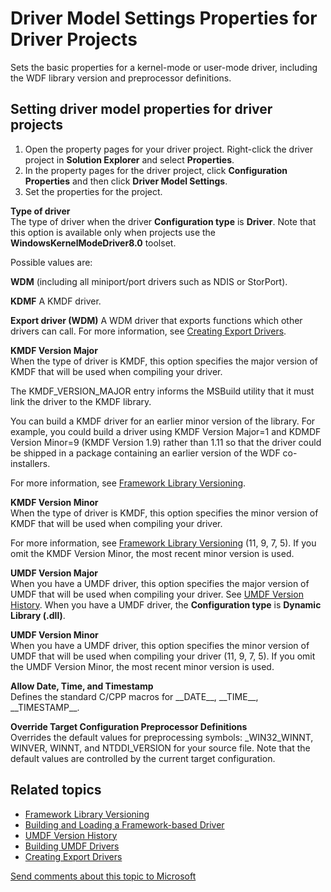 Driver Model Settings Properties for Driver Projects
====================================================================================================================================

Sets the basic properties for a kernel-mode or user-mode driver, including the WDF library version and preprocessor definitions.

<span id="Setting_driver_model_properties_for_driver_projects"></span><span id="setting_driver_model_properties_for_driver_projects"></span><span id="SETTING_DRIVER_MODEL_PROPERTIES_FOR_DRIVER_PROJECTS"></span>Setting driver model properties for driver projects
---------------------------------------------------------------------------------------------------------------------------------------------------------------------------------------------------------------------------------------------------------------------

1.  Open the property pages for your driver project. Right-click the driver project in **Solution Explorer** and select **Properties**.
2.  In the property pages for the driver project, click **Configuration Properties** and then click **Driver Model Settings**.
3.  Set the properties for the project.

<span id="Type_of_driver"></span><span id="type_of_driver"></span><span id="TYPE_OF_DRIVER"></span>**Type of driver**  
The type of driver when the driver **Configuration type** is **Driver**. Note that this option is available only when projects use the **WindowsKernelModeDriver8.0** toolset.

Possible values are:

**WDM** (including all miniport/port drivers such as NDIS or StorPort).

**KDMF** A KMDF driver.

**Export driver (WDM)** A WDM driver that exports functions which other drivers can call. For more information, see [Creating Export Drivers](https://msdn.microsoft.com/en-us/Library/Windows/Hardware/Ff542891).

<span id="KMDF_Version_Major"></span><span id="kmdf_version_major"></span><span id="KMDF_VERSION_MAJOR"></span>**KMDF Version Major**  
When the type of driver is KMDF, this option specifies the major version of KMDF that will be used when compiling your driver.

The KMDF\_VERSION\_MAJOR entry informs the MSBuild utility that it must link the driver to the KMDF library.

You can build a KMDF driver for an earlier minor version of the library. For example, you could build a driver using KMDF Version Major=1 and KDMDF Version Minor=9 (KMDF Version 1.9) rather than 1.11 so that the driver could be shipped in a package containing an earlier version of the WDF co-installers.

For more information, see [Framework Library Versioning](https://msdn.microsoft.com/en-us/Library/Windows/Hardware/Ff542842).

<span id="KMDF_Version_Minor"></span><span id="kmdf_version_minor"></span><span id="KMDF_VERSION_MINOR"></span>**KMDF Version Minor**  
When the type of driver is KMDF, this option specifies the minor version of KMDF that will be used when compiling your driver.

For more information, see [Framework Library Versioning](https://msdn.microsoft.com/en-us/Library/Windows/Hardware/Ff542842) (11, 9, 7, 5). If you omit the KMDF Version Minor, the most recent minor version is used.

<span id="UMDF_Version_Major"></span><span id="umdf_version_major"></span><span id="UMDF_VERSION_MAJOR"></span>**UMDF Version Major**  
When you have a UMDF driver, this option specifies the major version of UMDF that will be used when compiling your driver. See [UMDF Version History](https://msdn.microsoft.com/en-us/Library/Windows/Hardware/Ff561356). When you have a UMDF driver, the **Configuration type** is **Dynamic Library (.dll)**.

<span id="UMDF_Version_Minor"></span><span id="umdf_version_minor"></span><span id="UMDF_VERSION_MINOR"></span>**UMDF Version Minor**  
When you have a UMDF driver, this option specifies the minor version of UMDF that will be used when compiling your driver (11, 9, 7, 5). If you omit the UMDF Version Minor, the most recent minor version is used.

<span id="Allow_Date__Time__and_Timestamp"></span><span id="allow_date__time__and_timestamp"></span><span id="ALLOW_DATE__TIME__AND_TIMESTAMP"></span>**Allow Date, Time, and Timestamp**  
Defines the standard C/CPP macros for \_\_DATE\_\_, \_\_TIME\_\_, \_\_TIMESTAMP\_\_.

<span id="Override_Target_Configuration_Preprocessor_Definitions"></span><span id="override_target_configuration_preprocessor_definitions"></span><span id="OVERRIDE_TARGET_CONFIGURATION_PREPROCESSOR_DEFINITIONS"></span>**Override Target Configuration Preprocessor Definitions**  
Overrides the default values for preprocessing symbols: \_WIN32\_WINNT, WINVER, WINNT, and NTDDI\_VERSION for your source file. Note that the default values are controlled by the current target configuration.

<span id="related_topics"></span>Related topics
-----------------------------------------------

* [Framework Library Versioning](https://msdn.microsoft.com/en-us/Library/Windows/Hardware/Ff542842)
* [Building and Loading a Framework-based Driver](https://msdn.microsoft.com/en-us/Library/Windows/Hardware/Ff540730)
* [UMDF Version History](https://msdn.microsoft.com/en-us/Library/Windows/Hardware/Ff561356)
* [Building UMDF Drivers](https://msdn.microsoft.com/en-us/Library/Windows/Hardware/Ff540730)
* [Creating Export Drivers](https://msdn.microsoft.com/en-us/Library/Windows/Hardware/Ff542891)
 

 

[Send comments about this topic to Microsoft](mailto:wsddocfb@microsoft.com?subject=Documentation%20feedback%20[VsDriver\vsdriver]:%20Driver%20Model%20Settings%20Properties%20for%20Driver%20Projects%20%20RELEASE:%20%289/30/2015%29&body=%0A%0APRIVACY%20STATEMENT%0A%0AWe%20use%20your%20feedback%20to%20improve%20the%20documentation.%20We%20don't%20use%20your%20email%20address%20for%20any%20other%20purpose,%20and%20we'll%20remove%20your%20email%20address%20from%20our%20system%20after%20the%20issue%20that%20you're%20reporting%20is%20fixed.%20While%20we're%20working%20to%20fix%20this%20issue,%20we%20might%20send%20you%20an%20email%20message%20to%20ask%20for%20more%20info.%20Later,%20we%20might%20also%20send%20you%20an%20email%20message%20to%20let%20you%20know%20that%20we've%20addressed%20your%20feedback.%0A%0AFor%20more%20info%20about%20Microsoft's%20privacy%20policy,%20see%20http://privacy.microsoft.com/en-us/default. "Send comments about this topic to Microsoft")




<!--HONumber=Mar16_HO2-->


